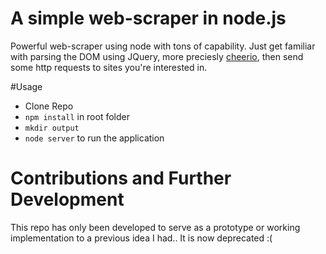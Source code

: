 # A simple web-scraper in node.js

Powerful web-scraper using node with tons of capability. Just get familiar with parsing the DOM using JQuery, more preciesly [cheerio](https://github.com/cheeriojs/cheerio/), then send some http requests to sites you're interested in.







#Usage

- Clone Repo
- `npm install` in root folder
- `mkdir output`
- `node server` to run the application



# Contributions and Further Development

This repo has only been developed to serve as a prototype or working implementation to a previous idea I had.. It is now deprecated :(
